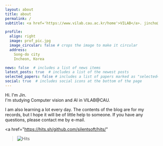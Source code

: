 ```yaml
---
layout: about
title: about
permalink: /
subtitle: <a href='https://www.vilab.cau.ac.kr/home'>VILAB</a>. jincho@vilab.cau.ac.kr.

profile:
  align: right
  image: prof_pic.jpg
  image_circular: false # crops the image to make it circular
  address: 
    Song-do city
    Incheon, Korea

news: false  # includes a list of news items
latest_posts: true  # includes a list of the newest posts
selected_papers: false # includes a list of papers marked as "selected={true}"
social: true  # includes social icons at the bottom of the page
---
```

<p>
Hi. I'm Jin.<br> 
I'm studying Computer vision and AI in VILAB@CAU.<br></p>
<p>I am also learning a lot every day. The contents of the blog are for my records, but I hope it will be of little help to someone. If you have any questions, please contact me by e-mail.</p>

<a href="https://hits.sh/github.com/silentsoft/hits/"
  ><img alt="Hits" src="https://hits.sh/github.com/silentsoft/hits.svg"
/></a>


<!-- Put your address / P.O. box / other info right below your picture. You can also disable any of these  elements by editing `profile` property of the YAML header of your `_pages/about.md`. Edit `_bibliography/ papers.bib` and Jekyll will render your [publications page](/al-folio/publications/) automatically. -->

<!-- Link to your social media connections, too. This theme is set up to use [Font Awesome icons](http://fortawesome.github.io/Font-Awesome/) and [Academicons](https://jpswalsh.github.io/academicons/), like the ones below. Add your Facebook, Twitter, LinkedIn, Google Scholar, or just disable all of them. -->
